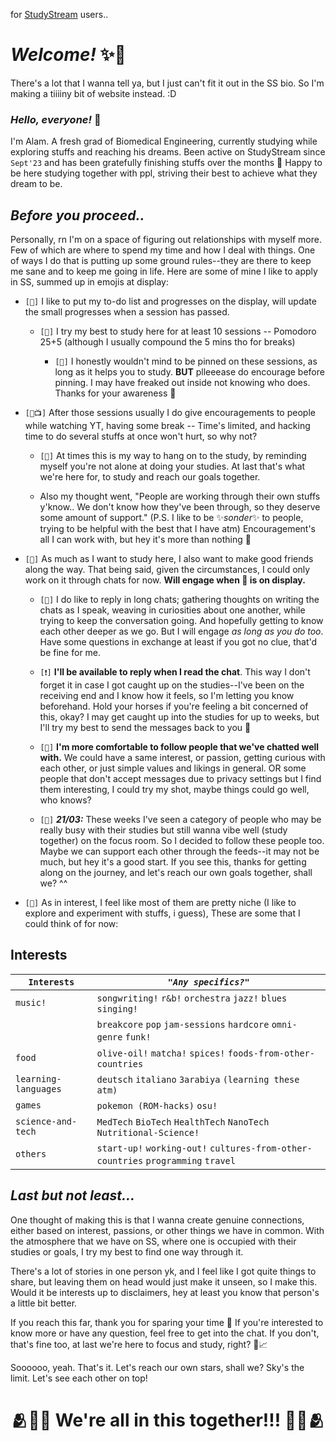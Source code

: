 for [StudyStream](https://app.studystream.live/) users..
# *Welcome!* ✨🙌

There's a lot that I wanna tell ya, but I just can't fit it out in the SS bio. So I'm making a tiiiiny bit of website instead. :D

### *Hello, everyone!* 👋
I'm Alam. A fresh grad of Biomedical Engineering, currently studying while exploring stuffs and reaching his dreams. Been active on StudyStream since `Sept'23` and has been gratefully finishing stuffs over the months 📆 Happy to be here studying together with ppl, striving their best to achieve what they dream to be.

## *Before you proceed..*

Personally, rn I'm on a space of figuring out relationships with myself more. Few of which are where to spend my time and how I deal with things. One of ways I do that is putting up some ground rules--they are there to keep me sane and to keep me going in life. Here are some of mine I like to apply in SS, summed up in emojis at display:

* `[📝]` I like to put my to-do list and progresses on the display, will update the small progresses when a session has passed.

  * `[🍅]` I try my best to study here for at least 10 sessions -- Pomodoro 25+5 (although I usually compound the 5 mins tho for breaks)
 
    * `[📌]` I honestly wouldn't mind to be pinned on these sessions, as long as it helps you to study. **BUT** plleeease do encourage before pinning. I may have freaked out inside not knowing who does. Thanks for your awareness 🙏

* `[👊📺]` After those sessions usually I do give encouragements to people while watching YT, having some break -- Time's limited, and hacking time to do several stuffs at once won't hurt, so why not? 

  * `[👟]` At times this is my way to hang on to the study, by reminding myself you're not alone at doing your studies. At last that's what we're here for, to study and reach our goals together.
    
  * Also my thought went, "People are working through their own stuffs y'know.. We don't know how they've been through, so they deserve some amount of support." (P.S. I like to be ✨*sonder*✨ to people, trying to be helpful with the best that I have atm) Encouragement's all I can work with, but hey it's more than nothing 🤗

* `[💭]` As much as I want to study here, I also want to make good friends along the way. That being said, given the circumstances, I could only work on it through chats for now. **Will engage when 💭 is on display.** 

  * `[💬]` I do like to reply in long chats; gathering thoughts on writing the chats as I speak, weaving in curiosities about one another, while trying to keep the conversation going. And hopefully getting to know each other deeper as we go. But I will engage *as long as you do too*. Have some questions in exchange at least if you got no clue, that'd be fine for me.

  * `[❗]` **I'll be available to reply when I read the chat**. This way I don't forget it in case I got caught up on the studies--I've been on the receiving end and I know how it feels, so I'm letting you know beforehand. Hold your horses if you're feeling a bit concerned of this, okay? I may get caught up into the studies for up to weeks, but I'll try my best to send the messages back to you 📨
 
  * `[👥]` **I'm more comfortable to follow people that we've chatted well with.** We could have a same interest, or passion, getting curious with each other, or just simple values and likings in general. OR some people that don't accept messages due to privacy settings but I find them interesting, I could try my shot, maybe things could go well, who knows?

  * `[👥]` ***21/03:*** These weeks I've seen a category of people who may be really busy with their studies but still wanna vibe well (study together) on the focus room. So I decided to follow these people too. Maybe we can support each other through the feeds--it may not be much, but hey it's a good start. If you see this, thanks for getting along on the journey, and let's reach our own goals together, shall we? ^^

* `[📍]` As in interest, I feel like most of them are pretty niche (I like to explore and experiment with stuffs, i guess), These are some that I could think of for now:

## Interests

| `Interests` | *`"Any specifics?"`*                                   |
|-------------|--------------------------------------------------------|
| `music!` | `songwriting!` `r&b!` `orchestra` `jazz!` `blues` `singing!`  |
|         | `breakcore` `pop` `jam-sessions` `hardcore` `omni-genre` `funk!`  |
| `food`  | `olive-oil!` `matcha!` `spices!` `foods-from-other-countries` | 
| `learning-languages` | `deutsch` `italiano` `3arabiya` `(learning these atm)` |
| `games` | `pokemon (ROM-hacks)` `osu!` |
| `science-and-tech` | `MedTech` `BioTech` `HealthTech` `NanoTech` `Nutritional-Science!` |
| `others` | `start-up!` `working-out!` `cultures-from-other-countries` `programming` `travel` |

## *Last but not least...*

One thought of making this is that I wanna create genuine connections, either based on interest, passions, or other things we have in common. With the atmosphere that we have on SS, where one is occupied with their studies or goals, I try my best to find one way through it. 

There's a lot of stories in one person yk, and I feel like I got quite things to share, but leaving them on head would just make it unseen, so I make this. Would it be interests up to disclaimers, hey at least you know that person's a little bit better. 

If you reach this far, thank you for sparing your time 🙏 If you're interested to know more or have any question, feel free to get into the chat. If you don't, that's fine too, at last we're here to focus and study, right? 📝📈

Soooooo, yeah. That's it. Let's reach our own stars, shall we? Sky's the limit. Let's see each other on top!

<h1 style="text-align: center;">🫂🙌💖 We're all in this together!!! 💖🙌🫂</h1>
